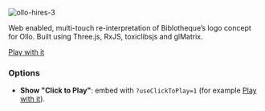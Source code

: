 ![ollo-hires-3](https://user-images.githubusercontent.com/166915/27089253-bf9bd968-5051-11e7-8d1d-c9aa722690c5.gif)

Web enabled, multi-touch re-interpretation of Biblotheque’s logo concept for Ollo. Built using Three.js, RxJS, toxiclibsjs and glMatrix.

[Play with it](http://ollo.theworkers.net)

### Options

* __Show "Click to Play"__: embed with `?useClickToPlay=1` (for example [Play with it](http://ollo.theworkers.net/?useClickToPlay=1)).

